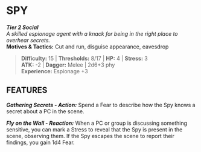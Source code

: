 ﻿# SPY

***Tier 2 Social***  
*A skilled espionage agent with a knack for being in the right place to overhear secrets.*  
**Motives & Tactics:** Cut and run, disguise appearance, eavesdrop

> **Difficulty:** 15 | **Thresholds:** 8/17 | **HP:** 4 | **Stress:** 3  
> **ATK:** -2 | **Dagger:** Melee | 2d6+3 phy  
> **Experience:** Espionage +3

## FEATURES

***Gathering Secrets - Action:*** Spend a Fear to describe how the Spy knows a secret about a PC in the scene.

***Fly on the Wall - Reaction:*** When a PC or group is discussing something sensitive, you can mark a Stress to reveal that the Spy is present in the scene, observing them. If the Spy escapes the scene to report their findings, you gain 1d4 Fear.
